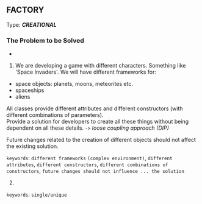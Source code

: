 ## FACTORY
Type: ***CREATIONAL***
### The Problem to be Solved
- 

1. We are developing a game with different characters.
Something like 'Space Invaders'. We will have different frameworks for:
- space objects: planets, moons, meteorites etc.
- spaceships
- aliens

All classes provide different attributes and different constructors (with different combinations of parameters).\
Provide a solution for developers to create all these things without being dependent on all these details. `->` *loose coupling approach (DIP)*

Future changes related to the creation of different objects should not affect the existing solution.

`keywords`: `different frameworks` `(complex environment)`, `different attributes`, `different constructors`, `different combinations of constructors`, `future changes should not influence ... the solution`

2. 
`keywords`: `single/unique`
